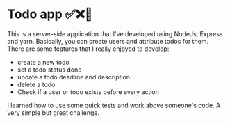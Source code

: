 # Todo app ✅❌📃

This is a server-side application that I've developed using NodeJs, Express and yarn. Basically, you can create users and attribute todos for them. There are some 
features that I really enjoyed to develop: 

- create a new todo 
- set a todo status done 
- update a todo deadline and description
- delete a todo
- Check if a user or todo exists before every action 

I learned how to use some quick tests and work above someone's code. A very simple but great challenge. 
